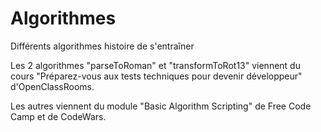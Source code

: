 # Algorithmes
Différents algorithmes histoire de s'entraîner

Les 2 algorithmes "parseToRoman" et "transformToRot13" viennent du cours "Préparez-vous aux tests techniques pour devenir développeur" d'OpenClassRooms.

Les autres viennent du module "Basic Algorithm Scripting" de Free Code Camp et de CodeWars.
